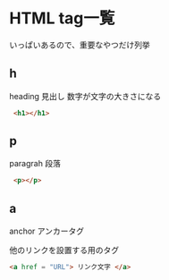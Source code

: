 # HTML tag一覧

いっぱいあるので、重要なやつだけ列挙

## h

heading 見出し 数字が文字の大きさになる

``` html
 <h1></h1>
```

## p

paragrah 段落

``` html
 <p></p>
```

## a

anchor アンカータグ

他のリンクを設置する用のタグ

``` html
<a href = "URL"> リンク文字 </a>
```


